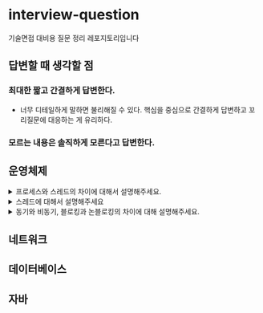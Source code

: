 # interview-question
기술면접 대비용 질문 정리 레포지토리입니다 

## 답변할 때 생각할 점
### 최대한 짧고 간결하게 답변한다.
- 너무 디테일하게 말하면 불리해질 수 있다. 핵심을 중심으로 간결하게 답변하고 꼬리질문에 대응하는 게 유리하다.

### 모르는 내용은 솔직하게 모른다고 답변한다.


## 운영체제
<details>
<summary>프로세스와 스레드의 차이에 대해서 설명해주세요.</summary>
<div markdown="1">       


프로세스는 메모리에 올라가서 실행되고 있는 프로그램입니다. 모든 프로세스는 code/data/heap/stack으로 이루어진 독자적인 주소공간을 가지고 있습니다.
반면 스레드는 프로세스 내에서 가지는 실행의 흐름입니다. 하나의 프로세스에서 여러 스레드를 통해 동시에 여러 작업을 처리할 수 있습니다.
스레드들은 프로세스의 스택을 제외한 주소 공간을 공유할 수 있습니다.
그렇기 때문에 공유 영역의 자원을 사용할 때는 동기화 문제를 염두에 두어야 합니다.

</div>
</details>

<details>
<summary>스레드에 대해서 설명해주세요</summary>
<div markdown="1">


스레드는 프로세스 내에서 실행되는 흐름의 단위입니다. 프로세스의 주소 영역 중 code, data, heap을 공유합니다.
독자적인 실행을 위해 PC와 stack 등의 영역은 독자적으로 가집니다. 이런 특성 때문에 스레드 간 context switch는 프로세스의 경우보다 가볍습니다.
그렇지만 한 프로세스 내에서 메모리 영역을 공유하고 있으니, heap 영역의 객체를 사용할 때 동기화 문제가 발생할 수 있습니다.
때문에 싱글 스레드에서는 고려하지 않던 동기화 문제 해결을 위해 lock, semaphore, monitor 등의 방법을 고민해야합니다.

그리고 무조건 스레드를 만드는 것이 유리하냐? 라고 생각할 수 있습니다.
하지만 스레드를 만드는 것 또한 비용이 많이 드는 작업이므로 스레드를 무조건 많이 만든다고 해서 좋지 않습니다.
이론 상 코어의 개수만큼만 스레드가 동시에 작업이 가능하므로 코어의 개수에 맞게 스레드를 설계하는 것이 좋습니다.
이와 관련하여 하이퍼쓰레딩 기술은 한 코어당 두 개의 스레드를 작업할 수 있도록 하여 멀티태스킹 능력을 향상시켰습니다.

</div>
</details>

<details>
<summary>동기와 비동기, 블로킹과 논블로킹의 차이에 대해 설명해주세요.</summary>
<div markdown="1">


먼저 동기와 비동기에 대해 설명해보겠습니다. 동기는 Synchronous이므로 시간을 맞춘다는 의미입니다.
메서드를 리턴하는 시간에 결과를 전달받는 시간과 일치하면 동기, 일치하지 않으면 비동기입니다.
리턴하는 시점과 결과를 전달받는 시점이 다르다는 것은 무엇일까요?

이 때 등장하는 개념이 Future입니다. 비동기적으로 실행한 함수의 결과는 일반적인 타입으로 받아올 수 없습니다.
Java에서는 Future라는 형태로 비동기적으로 실행한 함수의 결과를 받아올 수 있습니다.
리턴하는 시점이 아닌, 그 결과를 필요해서 꺼낼 때 전달받으므로 비동기적으로 실행한다고 볼 수 있습니다.

이 때 비동기 작업의 결과가 출력될 때 직접 꺼내는 것이 아닌 콜백을 통해 어떤 작업을 실행하도록 할 수도 있습니다.
자바의 `ListenableFuture` 라는 인터페이스를 활용하여 콜백을 등록하거나, `CompletableFuture`의 `then~()`를 사용할 수도 있습니다.

블로킹과 논블로킹은 함수 호출 후 제어권을 돌려받는 지 아닌지에 대한 영역입니다.
https://www.youtube.com/watch?v=HKlUvCv9hvA

위 링크에 따르면, 내가 직접 제어할 수 없는 대상을 상대하는 방법입니다. I/O를 한다든지, 멀티 스레드 동기화에 해당합니다.
쉽게 말하면 어떤 작업을 시킨 다음 작업이 모두 끝날 때까지 기다렸다가 실행하는 방식입니다.
논블로킹 방식은 어떤 작업을 시킨 다음 곧장 빠져나와서 자신의 작업을 진행합니다.

즉, 다른 주체가 작업할 때 자신의 제어권이 있는지 없는지를 기준으로 나뉩니다.

한 마디로 요약하면 동기/비동기는 결과의 반환 시점, 블록/논블록은 제어권에 대한 기준입니다.

</div>
</details>

## 네트워크

## 데이터베이스

## 자바
